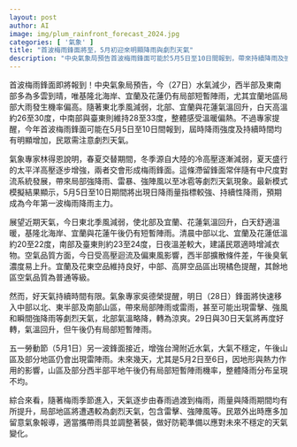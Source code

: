 ```yaml
---
layout: post
author: AI
image: img/plum_rainfront_forecast_2024.jpg
categories: [ '氣象' ]
title: "首波梅雨鋒面將至，5月初迎來明顯降雨與劇烈天氣"
description: "中央氣象局預告首波梅雨鋒面可能於5月5日至10日間報到，帶來持續降雨及強雷雨、強風等劇烈天氣，提醒民眾做好防範準備。今（27日）受東北季風減弱影響，北部及東半部氣溫回升，宜蘭局部大雨機率偏高，未來幾日午後及山區仍有短暫陣雨，空氣品質多維持普通至橘色提醒等級。隨著梅雨季節進入，天氣不穩定性加劇，外出請留意氣象資訊及攜帶雨具。"
---
```

首波梅雨鋒面即將報到！中央氣象局預告，今（27日）水氣減少，西半部及東南部多為多雲到晴，唯基隆北海岸、宜蘭及花蓮仍有局部短暫陣雨，尤其宜蘭地區局部大雨發生機率偏高。隨著東北季風減弱，北部、宜蘭與花蓮氣溫回升，白天高溫約26至30度，中南部與臺東則維持28至33度，整體感受溫暖偏熱。不過專家提醒，今年首波梅雨鋒面可能在5月5日至10日間報到，屆時降雨強度及持續時間均有明顯增加，民眾需注意劇烈天氣。

氣象專家林得恩說明，春夏交替期間，冬季源自大陸的冷高壓逐漸減弱，夏天盛行的太平洋高壓逐步增強，兩者交會形成梅雨鋒面。這條滯留鋒面常伴隨有中尺度對流系統發展，帶來局部強降雨、雷暴、強陣風以至冰雹等劇烈天氣現象。最新模式模擬結果顯示，5月5日至10日期間將出現日降雨量指標較強、持續性降雨，預期成為今年第一波梅雨降雨主力。

展望近期天氣，今日東北季風減弱，使北部及宜蘭、花蓮氣溫回升，白天舒適溫暖，基隆北海岸、宜蘭與花蓮午後仍有短暫陣雨。清晨中部以北、宜蘭及花蓮低溫約20至22度，南部及臺東則約23至24度，日夜溫差較大，建議民眾適時增減衣物。空氣品質方面，今日受高壓迴流及偏東風影響，西半部擴散條件差，午後臭氧濃度易上升。宜蘭及花東空品維持良好，中部、高屏空品區出現橘色提醒，其餘地區空氣品質為普通等級。

然而，好天氣持續時間有限。氣象專家吳德榮提醒，明日（28日）鋒面將快速移入中部以北、東半部及南部山區，帶來局部陣雨或雷雨，甚至可能出現雷擊、強風和瞬間強降雨等劇烈天氣，北部氣溫略降，轉為涼爽。29日與30日天氣將再度好轉，氣溫回升，但午後仍有局部短暫陣雨。

五一勞動節（5月1日）另一波鋒面接近，增強台灣附近水氣，大氣不穩定，午後山區及部分地區仍會出現雷陣雨。未來幾天，尤其是5月2日至6日，因地形與熱力作用的影響，山區及部分西半部平地午後仍有局部短暫陣雨機率，整體降雨分布呈現不均。

綜合來看，隨著梅雨季節進入，天氣逐步由春雨過渡到梅雨，雨量與降雨期間均有所提升，局部地區將遭遇較為劇烈天氣，包含雷擊、強陣風等。民眾外出時應多加留意氣象報導，適當攜帶雨具並調整著裝，做好防範準備以應對未來不穩定的天氣變化。